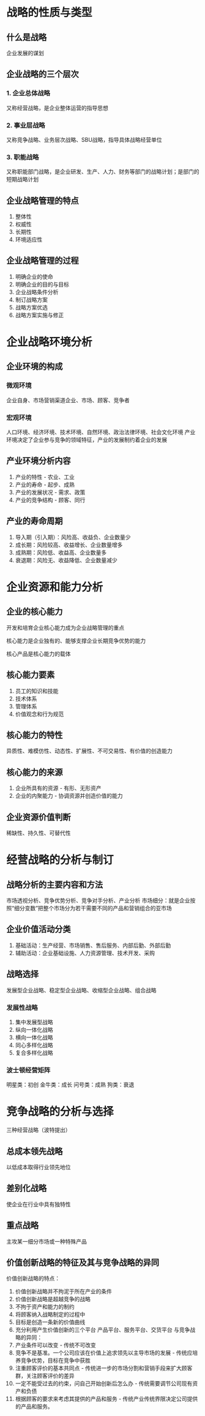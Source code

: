 # 战略的性质与类型
## 什么是战略
企业发展的谋划
## 企业战略的三个层次
### 1. 企业总体战略
又称经营战略，是企业整体运营的指导思想
### 2. 事业层战略
又称竞争战略、业务层次战略、SBU战略，指导具体战略经营单位
### 3. 职能战略
又称职能部门战略，是企业研发、生产、人力、财务等部门的战略计划；是部门的短期战略计划
## 企业战略管理的特点
1. 整体性
2. 权威性
3. 长期性
4. 环境适应性
## 企业战略管理的过程
1. 明确企业的使命
2. 明确企业的目的与目标
3. 企业战略条件分析
4. 制订战略方案
5. 战略方案优选
6. 战略方案实施与修正
# 企业战略环境分析
## 企业环境的构成
### 微观环境
企业自身、市场营销渠道企业、市场、顾客、竞争者
### 宏观环境
人口环境、经济环境、技术环境、自然环境、政治法律环境、社会文化环境
产业环境决定了企业参与竞争的领域特征，产业的发展制约着企业的发展
## 产业环境分析内容
1. 产业的特性 - 农业、工业
2. 产业的寿命 - 起步、成熟
3. 产业的发展状况 - 需求、政策
4. 产业的竞争结构 - 顾客、同行
## 产业的寿命周期
1. 导入期（引入期）：风险高、收益负、企业数量少
2. 成长期：风险较高、收益增长、企业数量增多
3. 成熟期：风险低、收益高、企业数量多
4. 衰退期：风险无、收益降低、企业数量减少
# 企业资源和能力分析
## 企业的核心能力
开发和培育企业核心能力成为企业战略管理的重点  

核心能力是企业独有的、能够支撑企业长期竞争优势的能力  

核心产品是核心能力的载体
## 核心能力要素
1. 员工的知识和技能
2. 技术体系
3. 管理体系
4. 价值观念和行为规范
## 核心能力的特性
异质性、难模仿性、动态性、扩展性、不可交易性、有价值的创造能力
## 核心能力的来源
1. 企业所具有的资源 - 有形、无形资产
2. 企业的内聚能力 - 协调资源并创造价值的能力
## 企业资源价值判断
稀缺性、持久性、可替代性

# 经营战略的分析与制订
## 战略分析的主要内容和方法
市场透视分析、竞争优势分析、竞争对手分析、产业分析
市场细分：就是企业按照“细分变数”把整个市场分为若干需要不同的产品和营销组合的亚市场
## 企业价值活动分类
1. 基础活动：生产经营、市场销售、售后服务、内部后勤、外部后勤
2. 辅助活动：企业基础设施、人力资源管理、技术开发、采购
## 战略选择
发展型企业战略、稳定型企业战略、收缩型企业战略、组合战略
### 发展性战略
1. 集中发展型战略
2. 纵向一体化战略
3. 横向一体化战略
4. 同心多样化战略
5. 复合多样化战略
### 波士顿经营矩阵
明星类：初创
金牛类：成长
问号类：成熟
狗类：衰退

# 竞争战略的分析与选择
三种经营战略（波特提出）
## 总成本领先战略
以低成本取得行业领先地位
## 差别化战略
使企业在行业中具有独特性
## 重点战略
主攻某一细分市场或一种特殊产品
## 价值创新战略的特征及其与竞争战略的异同
价值创新战略的特点：
1. 价值创新战略并不拘泥于所在产业的条件
2. 价值创新战略是超越竞争的战略
3. 不拘于资产和能力的制约
4. 将顾客纳入战略制定的过程中
5. 目标是创造一条新的价值曲线
6. 充分利用产生价值创新的三个平台  产品平台、服务平台、交货平台
与竞争战略的异同：
1. 产业条件可以改变 - 传统不可改变
2. 竞争不是基准。一个公司应该在价值上追求领先以主导市场的发展 - 传统应培养竞争优势，目标在竞争中获胜
3. 注重顾客评价的基本共同点 - 传统进一步的市场分割和营销手段来扩大顾客群，关注顾客评价的差异
4. 一定不能受过去的约束，问自己开始创新后怎么办 - 传统需要调节公司现有资产和负债
5. 根据顾客的要求来考虑其提供的产品和服务 - 传统产业传统界限决定公司提供的产品和服务。
   